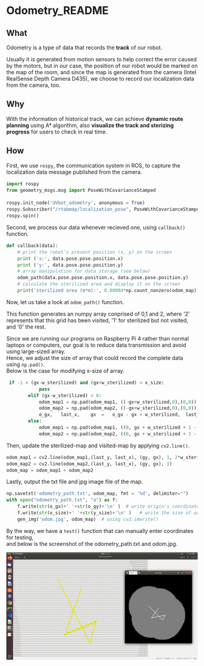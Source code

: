 # Odometry_README

## What
Odometry is a type of data that records the **track** of our robot.

Usually it is generated from motion sensors to help correct the error caused by the motors,
but in our case, the position of our robot would be marked on the map of the room, and since the map is generated from the camera (Intel RealSense Depth Camera D435), we choose to record our localization data from the camera, too.

## Why 
With the information of historical track, we can achieve **dynamic route planning** using A* algorithm, also **visualize the track and sterizing progress** for users to check in real time.



## How 
First, we use `rospy`, the communication system in ROS, to capture the localization data message published from the camera.
    
``` python
import rospy
from geometry_msgs.msg import PoseWithCovarianceStamped

rospy.init_node('UVbot_odometry', anonymous = True)
rospy.Subscriber("/rtabmap/localization_pose", PoseWithCovarianceStamped, callback)
rospy.spin()
```

Second, we process our data whenever recieved one, using `callback()` function.

```Python
def callback(data):
    # print the robot's present position (x, y) on the screen
    print ('x:', data.pose.pose.position.x)
    print ('y:', data.pose.pose.position.y)
    # array manipulation for data storage (see below)
    odom_path(data.pose.pose.position.x, data.pose.pose.position.y)
    # calculate the sterilized area and display it on the screen
    print('sterilized area (m*m):', 0.00004*np.count_nonzero(odom_map)) 
```

Now, let us take a look at `odom_path()` function.  

This function generates an numpy array conprised of 0,1 and 2, where '2' represents that this grid has been visited,
'1' for sterilized but not visited, and '0' the rest.

Since we are running our programs on Raspberry Pi 4 rather than normal laptops or computers, our goal is to reduce data transmission and avoid using large-sized array.  
Hence, we adjust the size of array that could record the complete data using `np.pad()`.  
Below is the case for modifying x-size of array.

```Python
 if -1 < (gx-w_sterilized) and (gx+w_sterilized) < x_size:
            pass
        elif (gx-w_sterilized) < 0:
            odom_map1 = np.pad(odom_map1, ((-gx+w_sterilized,0),(0,0)),'constant',constant_values = (0,0))
            odom_map2 = np.pad(odom_map2, ((-gx+w_sterilized,0),(0,0)),'constant',constant_values = (0,0))
            o_gx,   last_x,    gx  =   o_gx - gx + w_sterilized,  last_x - gx + w_sterilized,  w_sterilized
        else:
            odom_map1 = np.pad(odom_map1, ((0, gx + w_sterilized + 1 - x_size),(0,0)),'constant',constant_values = (0,0))
            odom_map2 = np.pad(odom_map2, ((0, gx + w_sterilized + 1 - x_size),(0,0)),'constant',constant_values = (0,0))

```

Then, update the sterilized-map and visited-map by applying `cv2.line()`.

```Python
odom_map1 = cv2.line(odom_map1,(last_y, last_x), (gy, gx), 1, 2*w_sterilized)
odom_map2 = cv2.line(odom_map2,(last_y, last_x), (gy, gx), 1)
odom_map = odom_map1 + odom_map2
```

Lastly, output the txt file and jpg image file of the map.

```Python
np.savetxt('odometry_path.txt', odom_map, fmt = '%d', delimiter="")
with open("odometry_path.txt", "a") as f:
    f.write(str(o_gx)+' '+str(o_gy)+'\n' )  # write origin's coordinate
    f.write(str(x_size)+' '+str(y_size)+'\n' )   # write the size of array
    gen_img('odom.jpg', odom_map)  # using cv2.imwrite()
```

By the way, we have a `test()` function that can manually enter coordinates for testing,   
and below is the screenshot of the odometry_path.txt and odom.jpg.

![screenshot](https://github.com/noidname01/UV_Robotic_Challenge-Software/blob/master/odometry/screenshot.png)
